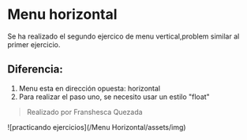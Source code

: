 # Menu horizontal  
Se ha realizado el segundo ejercico de menu vertical,problem similar al primer ejercicio.

## Diferencia:
1. Menu esta en dirección opuesta: horizontal
2. Para realizar el paso uno, se necesito usar un estilo "float"

> Realizado por Franshesca Quezada  

![practicando ejercicios](/Menu Horizontal/assets/img)
